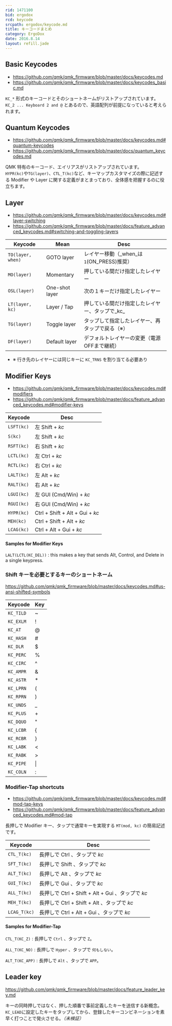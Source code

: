 ```yaml
---
rid: 1471100
bid: ergodox
rcd: keycode
srcpath: ergodox/keycode.md
title: キーコードまとめ
category: ErgoDox
date: 2016.8.14
layout: refill.jade
---
```


## Basic Keycodes
- https://github.com/qmk/qmk_firmware/blob/master/docs/keycodes.md
- https://github.com/qmk/qmk_firmware/blob/master/docs/keycodes_basic.md

`KC_*` 形式のキーコードとそのショートネームがリストアップされています。  
`KC_2 ... Keyboard 2 and @` とあるので、英語配列が前提になっていると考えられます。


## Quantum Keycodes
- https://github.com/qmk/qmk_firmware/blob/master/docs/keycodes.md#quantum-keycodes
- https://github.com/qmk/qmk_firmware/blob/master/docs/quantum_keycodes.md

QMK 特有のキーコード、エイリアスがリストアップされています。  
`HYPR(kc)`や`TG(layer)`、`CTL_T(kc)`など、キーマップカスタマイズの際に記述する
Modifier や Layer に関する定義がまとまっており、全体感を把握するのに役立ちます。


## Layer
- https://github.com/qmk/qmk_firmware/blob/master/docs/keycodes.md#layer-switching
- https://github.com/qmk/qmk_firmware/blob/master/docs/feature_advanced_keycodes.md#switching-and-toggling-layers

| Keycode           | Mean           | Desc                                    |
|-------------------|----------------|-----------------------------------------|
| `TO(layer, when)` | GOTO layer     | レイヤー移動（_when_は`1`(ON_PRESS)推奨） |
| `MO(layer)`       | Momentary      | 押している間だけ指定したレイヤー |
| `OSL(layer)`      | One-shot layer | 次の１キーだけ指定したレイヤー |
| `LT(layer, kc)`   | Layer / Tap    | 押している間だけ指定したレイヤー、タップで_kc_ |
| `TG(layer)`       | Toggle layer   | タップして指定したレイヤー、再タップで戻る（※） |
| `DF(layer)`       | Default layer  | デフォルトレイヤーの変更（電源OFFまで継続） |

- ※ 行き先のレイヤーには同じキーに `KC_TRNS` を割り当てる必要あり


## Modifier Keys
- https://github.com/qmk/qmk_firmware/blob/master/docs/keycodes.md#modifiers
- https://github.com/qmk/qmk_firmware/blob/master/docs/feature_advanced_keycodes.md#modifier-keys

| Keycode    | Desc          |
|------------|---------------|
| `LSFT(kc)` | 左 Shift + _kc_ |
| `S(kc)`    | 左 Shift + _kc_ |
| `RSFT(kc)` | 右 Shift + _kc_ |
| `LCTL(kc)` | 左 Ctrl + _kc_ |
| `RCTL(kc)` | 右 Ctrl + _kc_ |
| `LALT(kc)` | 左 Alt + _kc_ |
| `RALT(kc)` | 右 Alt + _kc_ |
| `LGUI(kc)` | 左 GUI (Cmd/Win) + _kc_ |
| `RGUI(kc)` | 右 GUI (Cmd/Win) + _kc_ |
| `HYPR(kc)` | Ctrl + Shift + Alt + Gui + _kc_ |
| `MEH(kc)`  | Ctrl + Shift + Alt + _kc_ |
| `LCAG(kc)` | Ctrl + Alt + Gui + _kc_ |

#### Samples for Modifier Keys

`LALT(LCTL(KC_DEL))`
: this makes a key that sends Alt, Control, and Delete in a single keypress.

### Shift キーを必要とするキーのショートネーム
https://github.com/qmk/qmk_firmware/blob/master/docs/keycodes.md#us-ansi-shifted-symbols

| Keycode    | Key |
|------------|-----|
| `KC_TILD`  | ~ |
| `KC_EXLM`  | ! |
| `KC_AT`    | @ |
| `KC_HASH`  | # |
| `KC_DLR`   | $ |
| `KC_PERC`  | % |
| `KC_CIRC`  | ^ |
| `KC_AMPR`  | & |
| `KC_ASTR`  | * |
| `KC_LPRN`  | ( |
| `KC_RPRN`  | ) |
| `KC_UNDS`  | _ |
| `KC_PLUS`  | + |
| `KC_DQUO`  | " |
| `KC_LCBR`  | { |
| `KC_RCBR`  | } |
| `KC_LABK`  | < |
| `KC_RABK`  | > |
| `KC_PIPE`  | &#124; |
| `KC_COLN`  | : |

### Modifier-Tap shortcuts

- https://github.com/qmk/qmk_firmware/blob/master/docs/keycodes.md#mod-tap-keys
- https://github.com/qmk/qmk_firmware/blob/master/docs/feature_advanced_keycodes.md#mod-tap

長押しで Modifier キー、タップで通常キーを実現する `MT(mod, kc)` の簡易記述です。

| Keycode      | Desc |
|--------------|------|
| `CTL_T(kc)`  | 長押しで Ctrl 、タップで _kc_ |
| `SFT_T(kc)`  | 長押しで Shift 、タップで _kc_ |
| `ALT_T(kc)`  | 長押しで Alt 、タップで _kc_ |
| `GUI_T(kc)`  | 長押しで Gui 、タップで _kc_ |
| `ALL_T(kc)`  | 長押しで Ctrl + Shift + Alt + Gui 、タップで _kc_ |
| `MEH_T(kc)`  | 長押しで Ctrl + Shift + Alt 、タップで _kc_ |
| `LCAG_T(kc)` | 長押しで Ctrl + Alt + Gui 、タップで _kc_ |

#### Samples for Modifier-Tap

`CTL_T(KC_Z)`
: 長押しで `Ctrl` 、タップで `Z`。

`ALL_T(KC_NO)`
: 長押しで `Hyper` 、タップで `何もしない`。

`ALT_T(KC_APP)`
: 長押しで `Alt` 、タップで `APP`。


## Leader key
https://github.com/qmk/qmk_firmware/blob/master/docs/feature_leader_key.md

キーの同時押しではなく、押した順番で事前定義したキーを送信する新概念。
`KC_LEAD`に設定したキーをタップしてから、登録したキーコンビネーションを素早く打つことで発火させる。_（未検証）_
